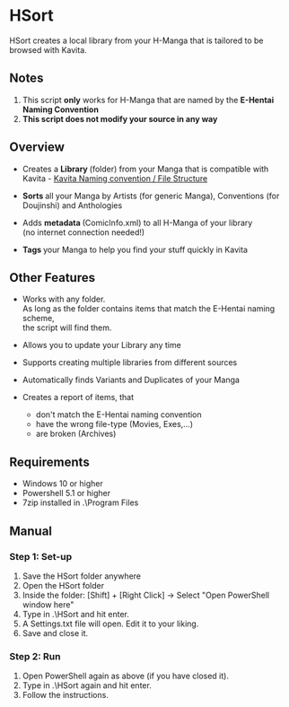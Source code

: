
# HSort

<p>
HSort creates a local library from your H-Manga that is tailored to be browsed with Kavita.
</p>

## Notes

1. This script <strong>only</strong> works for H-Manga that are named by the <strong>E-Hentai Naming Convention</strong><br>
2. <strong>This script does not modify your source in any way</strong>

## Overview

- Creates a <strong> Library </strong> (folder) from your Manga that is compatible with Kavita - [Kavita Naming convention / File Structure](https://wiki2.kavitareader.com/guides/scanner) <br>

- <strong> Sorts </strong> all your Manga by Artists (for generic Manga), Conventions (for Doujinshi) and Anthologies<br>

- Adds <strong> metadata </strong> (ComicInfo.xml) to all H-Manga of your library<br>
(no internet connection needed!)

- <strong> Tags </strong> your Manga to help you find your stuff quickly in Kavita

## Other Features

<p>

- Works with any folder.<br>
As long as the folder contains items that match the E-Hentai naming scheme,<br>
the script will find them.

- Allows you to update your Library any time
- Supports creating multiple libraries from different sources
- Automatically finds Variants and Duplicates of your Manga
- Creates a report of items, that
    - don't match the E-Hentai naming convention
    - have the wrong file-type (Movies, Exes,...)
    - are broken (Archives)

</p>

## Requirements
- Windows 10 or higher 
- Powershell 5.1 or higher
- 7zip installed in .\Program Files

## Manual

### Step 1: Set-up
<p>

1. Save the HSort folder anywhere
2. Open the HSort folder
3. Inside the folder: [Shift] + [Right Click] -> Select "Open PowerShell window here"
4. Type in .\HSort and hit enter.
5. A Settings.txt file will open. Edit it to your liking.
6. Save and close it.

</p>

### Step 2: Run
<p>

1. Open PowerShell again as above (if you have closed it).
2. Type in .\HSort again and hit enter.
3. Follow the instructions.

</p>
